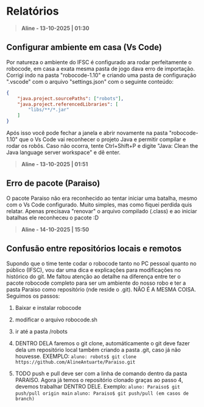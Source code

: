 # Relatórios

> **Aline - 13-10-2025 | 01:30**
>

## Configurar ambiente em casa (Vs Code)

Por natureza o ambiente do IFSC é configurado ara rodar perfeitamente o robocode, em casa a exata mesma pasta de jogo dava erro de importação.
Corrigi indo na pasta "robocode-1.10" e criando uma pasta de configuração ".vscode" com o arquivo "settings.json" com o seguinte conteúdo:

```json
{
    "java.project.sourcePaths": ["robots"],
    "java.project.referencedLibraries": [
        "libs/**/*.jar"
    ]
}
```

Após isso você pode fechar a janela e abrir novamente na pasta "robocode-1.10" que o Vs Code vai reconhecer o projeto Java e permitir compilar e rodar os robôs. Caso não ocorra, tente Ctrl+Shift+P e digite "Java: Clean the Java language server workspace" e dê enter.

> **Aline - 13-10-2025 | 01:51**
>
## Erro de pacote (Paraiso)

O pacote Paraiso não era reconhecido ao tentar iniciar uma batalha, mesmo com o Vs Code configurado. Muito simples, mas como fiquei perdida quis relatar. Apenas precisava "renovar" o arquivo compilado (.class) e ao iniciar batalhas ele reconheceu o pacote :D

> **Aline - 14-10-2025 | 15:50**
>
## Confusão entre repositórios locais e remotos

Supondo que o time tente codar o robocode tanto no PC pessoal quanto no público (IFSC), vou dar uma dica e explicações para modificações no histórico do git. Me faltou atenção ao detalhe na diferença entre ter o pacote robocode completo para ser um ambiente do nosso robo e ter a pasta Paraiso como repositório (nde reside o .git). NÃO É A MESMA COISA. Seguimos os passos:
1. Baixar e instalar robocode
2. modificar o arquivo robocode.sh
3. ir até a pasta /robots
4. DENTRO DELA faremos o git clone, automáticamente o git deve fazer dela um repositório local também criando a pasta .git, caso já não houvesse.
EXEMPLO:
```aluno: robots$ git clone https://github.com/AlineAntuarte/Paraiso.git```

5. TODO push e pull deve ser com a linha de comando dentro da pasta PARAISO. Agora já temos o repositório clonado graças ao passo 4, devemos trabalhar DENTRO DELE.
Exemplo:
```aluno: Paraiso$ git push/pull origin main```
```aluno: Paraiso$ git push/pull (em casos de branch)```